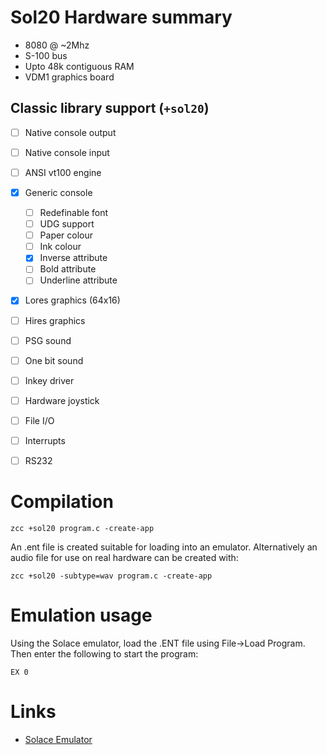 # Sol20 Hardware summary

* 8080 @ ~2Mhz
* S-100 bus
* Upto 48k contiguous RAM
* VDM1 graphics board

## Classic library support (`+sol20`)

* [ ] Native console output
* [ ] Native console input
* [ ] ANSI vt100 engine
* [x] Generic console
    * [ ] Redefinable font 
    * [ ] UDG support
    * [ ] Paper colour
    * [ ] Ink colour
    * [x] Inverse attribute
    * [ ] Bold attribute
    * [ ] Underline attribute
* [x] Lores graphics (64x16)
* [ ] Hires graphics
* [ ] PSG sound
* [ ] One bit sound
* [ ] Inkey driver
* [ ] Hardware joystick
* [ ] File I/O
* [ ] Interrupts
* [ ] RS232


# Compilation

    zcc +sol20 program.c -create-app

An .ent file is created suitable for loading into an emulator. Alternatively an audio file for use on real hardware can be created with:

    zcc +sol20 -subtype=wav program.c -create-app

# Emulation usage

Using the Solace emulator, load the .ENT file using File->Load Program. Then enter the following
to start the program:

```
EX 0
```


# Links

* [Solace Emulator](http://www.sol20.org/solace.html)
